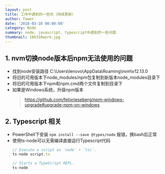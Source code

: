 ```yaml
---
layout: post
title: 工作中遇到的一些坑（持续更新）
author: Tower
date: '2018-03-10 00:00:00'
category: Node
summary: node, javascript, typescript中遇到的一些问题
thumbnail: 180310work.jpg
---
```


## 1. nvm切换node版本后npm无法使用的问题

* 找到node安装路径 C:\Users\lenovo\AppData\Roaming\nvm\v12.13.0
* 将旧的可用版本下node_modules/npm包复制到新版本node_modules目录下
* 将旧的可用版本下npm和npm.cmd两个文件复制到目录下
* 如果是Windows系统，升级npm版本
  > https://github.com/felixrieseberg/npm-windows-upgrade#upgrade-npm-on-windows


## 2. Typescript 相关

* PowerShell下安装 `npm install --save @types/node` 报错，换bash后正常
* 使用ts-node可以无需编译直接运行Typescript代码
  ```js
  // Execute a script as `node` + `tsc`.
  ts-node script.ts 

  // Starts a TypeScript REPL.
  ts-node
  ```